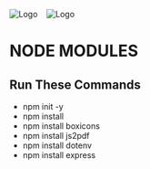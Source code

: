 ![Logo](https://img.icons8.com/?size=100&id=54087&format=png&color=000000) &nbsp;&nbsp; ![Logo](https://img.icons8.com/?size=100&id=kg46nzoJrmTR&format=png&color=FFFFFF)
# NODE MODULES

## Run These Commands

- npm init -y
- npm install 
- npm install boxicons
- npm install js2pdf
- npm install dotenv
- npm install express

